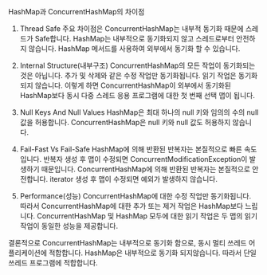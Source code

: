 HashMap과 ConcurrentHashMap의 차이점
1) Thread Safe
주요 차이점은 ConcurrentHashMap는 내부적 동기화 때문에 스레드가 Safe합니다.
HashMap는 내부적으로 동기화되지 않고 스레드로부터 안전하지 않습니다. HashMap 메서드를 사용하여 외부에서 동기화 할 수 있습니다.

2) Internal Structure(내부구조)
ConcurrentHashMap의 모든 작업이 동기화되는 것은 아닙니다. 추가 및 삭제와 같은 수정 작업만 동기화됩니다. 읽기 작업은 동기화되지 않습니다. 이렇게 하면 ConcurrentHashMap이 외부에서 동기화된 HashMap보다 동시 다중 스레드 응용 프로그램에 대한 첫 번째 선택 맵이 됩니다.

4) Null Keys And Null Values
HashMap은 최대 하나의 null 키와 임의의 수의 null 값을 허용합니다.
ConcurrentHashMap은 null 키와 null 값도 허용하지 않습니다.

5) Fail-Fast Vs Fail-Safe
HashMap에 의해 반환된 반복자는 본질적으로 빠른 속도입니다. 반복자 생성 후 맵이 수정되면 ConcurrentModificationException이 발생하기 때문입니다.
ConcurrentHashMap에 의해 반환된 반복자는 본질적으로 안전합니다. iterator 생성 후 맵이 수정되면 예외가 발생하지 않습니다.

6) Performance(성능)
ConcurrentHashMap에 대한 수정 작업만 동기화됩니다. 따라서 ConcurrentHashMap에 대한 추가 또는 제거 작업은 HashMap보다 느립니다. ConcurrentHashMap 및 HashMap 모두에 대한 읽기 작업은 두 맵의 읽기 작업이 동일한 성능을 제공합니다.

 
결론적으로 ConcurrentHashMap는 내부적으로 동기화 함으로, 동시 멀티 쓰레드 어플리케이션에 적합합니다. HashMap은  내부적으로 동기화 되지않습니다. 따라서  단일 쓰레드 프로그램에 적합합니다.